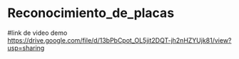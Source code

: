 # Reconocimiento_de_placas
#link de video demo 
https://drive.google.com/file/d/13bPbCpot_OL5jit2DQT-jh2nHZYUjk81/view?usp=sharing
